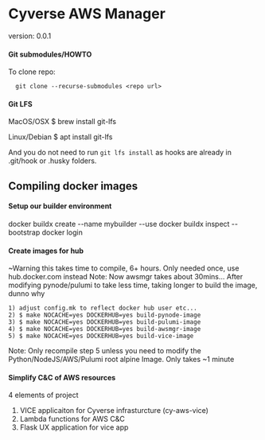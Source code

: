 # Cyverse AWS Manager

version: 0.0.1

#### Git submodules/HOWTO

To clone repo:
```
  git clone --recurse-submodules <repo url>
```

#### Git LFS

MacOS/OSX
$ brew install git-lfs

Linux/Debian
$ apt install git-lfs

And you do not need to run `git lfs install` as hooks are already in .git/hook or .husky folders.

## Compiling docker images

#### Setup our builder environment

  docker buildx create --name mybuilder --use
  docker buildx inspect --bootstrap
  docker login

#### Create images for hub

~Warning this takes time to compile, 6+ hours. Only needed once, use hub.docker.com instead
Note: Now awsmgr takes about 30mins... After modifying pynode/pulumi to take less time, taking longer to build the image, dunno why

    1) adjust config.mk to reflect docker hub user etc...
    2) $ make NOCACHE=yes DOCKERHUB=yes build-pynode-image
    3) $ make NOCACHE=yes DOCKERHUB=yes build-pulumi-image
    4) $ make NOCACHE=yes DOCKERHUB=yes build-awsmgr-image
    5) $ make NOCACHE=yes DOCKERHUB=yes build-vice-image

Note: Only recompile step 5 unless you need to modify the Python/NodeJS/AWS/Pulumi root alpine Image. Only takes ~1 minute

#### Simplify C&C of AWS resources

4 elements of project

  1) VICE applicaiton for Cyverse infrasturcture (cy-aws-vice)
  2) Lambda functions for AWS C&C
  3) Flask UX application for vice app


